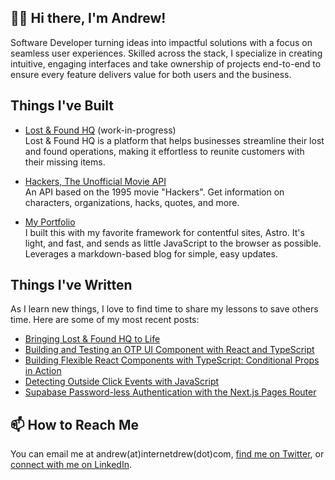 ## 👋🏾 Hi there, I'm Andrew!

Software Developer turning ideas into impactful solutions with a focus on seamless user experiences. Skilled across the stack, I specialize in creating intuitive, engaging interfaces and take ownership of projects end-to-end to ensure every feature delivers value for both users and the business.

## Things I've Built
- [Lost & Found HQ](https://github.com/internetdrew/lost-and-found-hq) (work-in-progress)<br/>Lost & Found HQ is a platform that helps businesses streamline their lost and found operations, making it effortless to reunite customers with their missing items.

- [Hackers, The Unofficial Movie API]()<br/>An API based on the 1995 movie "Hackers". Get information on characters, organizations, hacks, quotes, and more.

- [My Portfolio](https://github.com/internetdrew/portfolio-v3)
<br> I built this with my favorite framework for contentful sites, Astro. It's light, and fast, and sends as little JavaScript to the browser as possible. Leverages a markdown-based blog for simple, easy updates.

## Things I've Written
As I learn new things, I love to find time to share my lessons to save others time. Here are some of my most recent posts:

- [Bringing Lost & Found HQ to Life](https://www.internetdrew.com/blog/bringing-lost-and-found-hq-to-life)
- [Building and Testing an OTP UI Component with React and TypeScript](https://www.internetdrew.com/blog/building-testing-otp-ui-component-react-typescript)
- [Building Flexible React Components with TypeScript: Conditional Props in Action](https://www.internetdrew.com/blog/typescript-conditional-props)
- [Detecting Outside Click Events with JavaScript](https://www.internetdrew.com/blog/detecting-outside-click-events-with-javascript)
- [Supabase Password-less Authentication with the Next.js Pages Router](https://www.internetdrew.com/blog/supabase-password-less-authentication-with-nextjs-pages-router)

## 📫 How to Reach Me
You can email me at andrew(at)internetdrew(dot)com, [find me on Twitter](https://twitter.com/_internetdrew), or [connect with me on LinkedIn](https://www.linkedin.com/in/internetdrew/).

<!---
internetdrew/internetdrew is a ✨ special ✨ repository because its `README.md` (this file) appears on your GitHub profile.
You can click the Preview link to take a look at your changes.
--->
